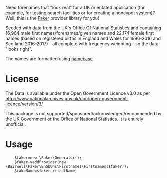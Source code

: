 Need forenames that "look real" for a UK orientated application (for example, for testing search facilities
or for creating a honeypot system)? Well, this is the [Faker](https://github.com/fzaninotto/Faker) provider library for you!

Seeded with data from the UK's Office Of National Statistics and containing 16,964 male first names/forenames/given names
and 22,174 female first names (based on registered births in England and Wales for 1996-2016 and Scotland 2016-2017) -
all complete with frequency weighting - so the data "looks right".

The names are formatted using [namecase](https://github.com/tamtamchik/namecase).

License
=======
The Data is available under the Open Government Licence v3.0 as per
http://www.nationalarchives.gov.uk/doc/open-government-licence/version/3/

This package is not supported/sponsored/acknowledged/recommended by the UK Government or the Office of National
Statistics. It is entirely unofficial.

Usage
=====

        $faker=new \Faker\Generator();
        $faker->addProvider(new \Bairwell\Faker\EnGbOns\Firstnames\Firstnames($faker));
        $fakeName=$faker->firstName;
